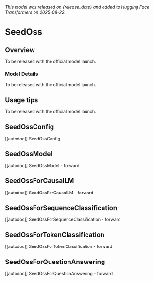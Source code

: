 <!--
 Copyright 2025 Bytedance-Seed Ltd and the HuggingFace Inc. team. All rights reserved.

Licensed under the Apache License, Version 2.0 (the "License"); you may not use this file except in compliance with
the License. You may obtain a copy of the License at

http://www.apache.org/licenses/LICENSE-2.0

Unless required by applicable law or agreed to in writing, software distributed under the License is distributed on
an "AS IS" BASIS, WITHOUT WARRANTIES OR CONDITIONS OF ANY KIND, either express or implied. See the License for the
specific language governing permissions and limitations under the License.

⚠️ Note that this file is in Markdown but contain specific syntax for our doc-builder (similar to MDX) that may not be
rendered properly in your Markdown viewer.

-->
*This model was released on {release_date} and added to Hugging Face Transformers on 2025-08-22.*

# SeedOss

## Overview

To be released with the official model launch.

### Model Details

To be released with the official model launch.

## Usage tips

To be released with the official model launch.

## SeedOssConfig

[[autodoc]] SeedOssConfig

## SeedOssModel

[[autodoc]] SeedOssModel
    - forward

## SeedOssForCausalLM

[[autodoc]] SeedOssForCausalLM
    - forward

## SeedOssForSequenceClassification

[[autodoc]] SeedOssForSequenceClassification
    - forward

## SeedOssForTokenClassification

[[autodoc]] SeedOssForTokenClassification
    - forward

## SeedOssForQuestionAnswering

[[autodoc]] SeedOssForQuestionAnswering
    - forward
